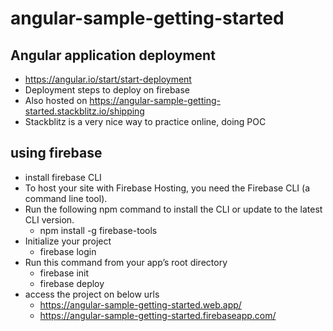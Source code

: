 # angular-sample-getting-started
## Angular application deployment 
  - https://angular.io/start/start-deployment
  - Deployment steps to deploy on firebase
  - Also hosted on https://angular-sample-getting-started.stackblitz.io/shipping
  - Stackblitz is a very nice way to practice online, doing POC
  
## using firebase
  - install firebase CLI
  - To host your site with Firebase Hosting, you need the Firebase CLI (a command line tool).
  - Run the following npm command to install the CLI or update to the latest CLI version.
    - npm install -g firebase-tools
  - Initialize your project
    - firebase login
  - Run this command from your app’s root directory
    - firebase init
    - firebase deploy
   - access the project on below urls
        - https://angular-sample-getting-started.web.app/
        - https://angular-sample-getting-started.firebaseapp.com/
  
